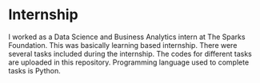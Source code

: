 # Internship
I worked as a Data Science and Business Analytics intern at The Sparks Foundation. This was basically learning based internship. There were several tasks included during the internship. The codes for different tasks are uploaded in this repository. Programming language used to complete tasks is Python.
